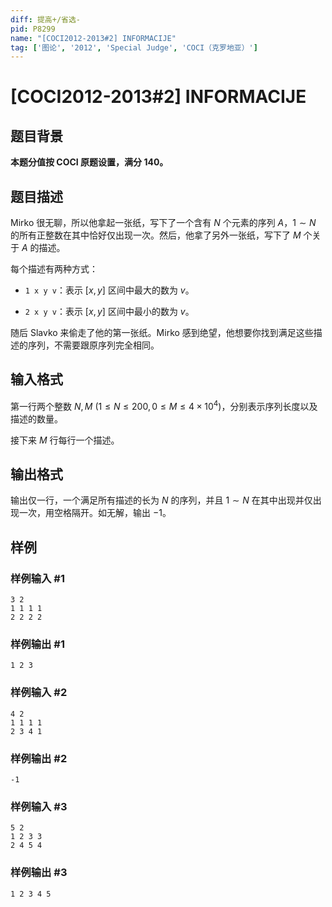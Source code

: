 ```yaml
---
diff: 提高+/省选-
pid: P8299
name: "[COCI2012-2013#2] INFORMACIJE"
tag: ['图论', '2012', 'Special Judge', 'COCI（克罗地亚）']
---
```

# [COCI2012-2013#2] INFORMACIJE
## 题目背景

**本题分值按 COCI 原题设置，满分 $140$。**
## 题目描述

Mirko 很无聊，所以他拿起一张纸，写下了一个含有 $N$ 个元素的序列 $A$，$1\sim N$ 的所有正整数在其中恰好仅出现一次。然后，他拿了另外一张纸，写下了 $M$ 个关于 $A$ 的描述。

每个描述有两种方式：

- `1 x y v`：表示 $[x,y]$ 区间中最大的数为 $v$。

- `2 x y v`：表示 $[x,y]$ 区间中最小的数为 $v$。

随后 Slavko 来偷走了他的第一张纸。Mirko 感到绝望，他想要你找到满足这些描述的序列，不需要跟原序列完全相同。
## 输入格式

第一行两个整数 $N,M\ (1\le N\le 200, 0\le M\le 4\times 10^4)$，分别表示序列长度以及描述的数量。

接下来 $M$ 行每行一个描述。
## 输出格式

输出仅一行，一个满足所有描述的长为 $N$ 的序列，并且 $1\sim N$ 在其中出现并仅出现一次，用空格隔开。如无解，输出 $-1$。
## 样例

### 样例输入 #1
```
3 2
1 1 1 1
2 2 2 2
```
### 样例输出 #1
```
1 2 3
```
### 样例输入 #2
```
4 2
1 1 1 1
2 3 4 1
```
### 样例输出 #2
```
-1
```
### 样例输入 #3
```
5 2
1 2 3 3
2 4 5 4

```
### 样例输出 #3
```
1 2 3 4 5
```

